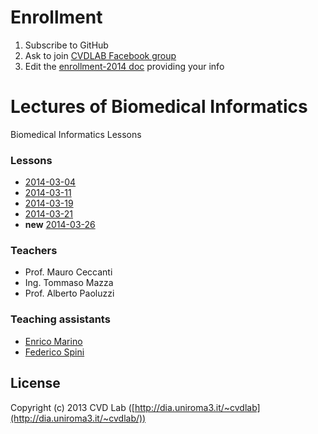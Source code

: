 # Enrollment

1. Subscribe to GitHub
2. Ask to join [CVDLAB Facebook group](https://www.facebook.com/groups/cvdlab/)
3. Edit the [enrollment-2014 doc](https://www.facebook.com/notes/cvdlab/enrollment-2014/458764394224011) providing your info

# Lectures of Biomedical Informatics

Biomedical Informatics Lessons

### Lessons

- [2014-03-04](lessons/2014-03-04)
- [2014-03-11](lessons/2014-03-11)
- [2014-03-19](lessons/2014-03-19)
- [2014-03-21](lessons/2014-03-21)
- **new** [2014-03-26](lessons/2014-03-26)

### Teachers

- Prof. Mauro Ceccanti
- Ing. Tommaso Mazza
- Prof. Alberto Paoluzzi

### Teaching assistants

- [Enrico Marino](http://enricomarino.com)
- [Federico Spini](http://federicospini.com)

## License

Copyright (c) 2013 CVD Lab ([http://dia.uniroma3.it/~cvdlab](http://dia.uniroma3.it/~cvdlab/))
